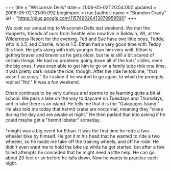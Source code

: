 +++
title = "Wisconsin Dells"
date = 2006-05-02T20:54:00Z
updated = 2006-05-02T21:00:09Z
blogimport = true 
[author]
	name = "Brandon Grady"
	uri = "https://plus.google.com/115749026413078959590"
+++

We took our annual trip to Wisconsin Dells last weekend.  We met the Hupperts, friends of ours from Seattle who now live in Baldwin, WI, at the Wilderness Resort for the evening.  Ted and Sue have two little boys, Teddy, who is 3.5, and Charlie, who is 1.5.  Ethan had a very good time with Teddy this time.  He gets along with kids younger than him very well.  Ethan is getting braver and braver as he gets older, but he is still a bit scared of certain things.  He had no problems going down all of the kids' slides, even the big ones.  I was even able to get him to go on a family tube ride one time.  It was pretty dark inside the ride, though.  After the ride he told me, "that wasn't so scary."  So I asked if he wanted to go again, to which he promptly replied "No!"  It was a fun weekend.<br /><br />Ethan continues to be very curious and seems to be learning quite a bit at school.  We pass a lake on the way to daycare on Tuesdays and Thursdays, and in lake there is an island.  He tells me that it is the "Galapagos Island."  He also told me today that hermit crabs are nocturnal, meaning they "sleep during the day and are awake at night."  He then parlaid that into asking if he could maybe get a "hermit lobster" someday.<br /><br />Tonight was a big event for Ethan.  It was the first time he rode a two-wheeler bike by himself.  He got it in his head that he wanted to ride a two wheeler, so he made me take off the training wheels, and off he rode.  He didn't even want me to hold the bike up while he got started, but after a few failed attempts he conceded that he might need a little help.  He can go about 20 feet or so before he falls down.  Now he wants to practice each night.
